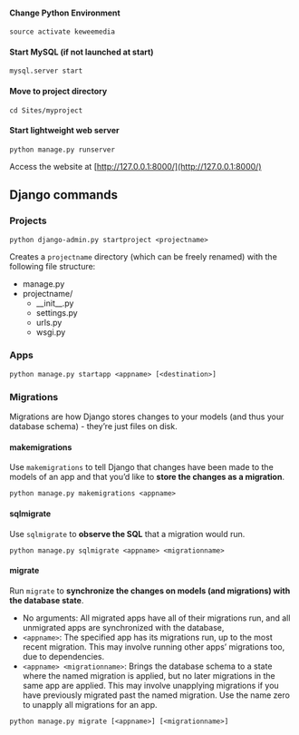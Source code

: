 #### Change Python Environment
```
source activate keweemedia
```

#### Start MySQL (if not launched at start)
```
mysql.server start
```
#### Move to project directory
```
cd Sites/myproject
```
#### Start lightweight web server
```
python manage.py runserver
```
Access the website at [http://127.0.0.1:8000/](http://127.0.0.1:8000/)

## Django commands

### Projects

```
python django-admin.py startproject <projectname>
```

Creates a `projectname` directory (which can be freely renamed) with the following file structure:

- manage.py
- projectname/
	- \_\_init\__.py
	- settings.py
	- urls.py
	- wsgi.py

### Apps

```
python manage.py startapp <appname> [<destination>]
```

### Migrations
Migrations are how Django stores changes to your models (and thus your database schema) - they’re just files on disk.

#### makemigrations
Use `makemigrations` to tell Django that changes have been made to the models of an app and that you’d like to **store the changes as a migration**.

```
python manage.py makemigrations <appname>
```
#### sqlmigrate
Use `sqlmigrate` to **observe the SQL** that a migration would run.

```
python manage.py sqlmigrate <appname> <migrationname>
```

#### migrate
Run `migrate` to **synchronize the changes on models (and migrations) with the database state**.

* No arguments: All migrated apps have all of their migrations run, and all unmigrated apps are synchronized with the database,
* `<appname>`: The specified app has its migrations run, up to the most recent migration. This may involve running other apps’ migrations too, due to dependencies.
* `<appname> <migrationname>`: Brings the database schema to a state where the named migration is applied, but no later migrations in the same app are applied. This may involve unapplying migrations if you have previously migrated past the named migration. Use the name zero to unapply all migrations for an app.

```
python manage.py migrate [<appname>] [<migrationname>]
```